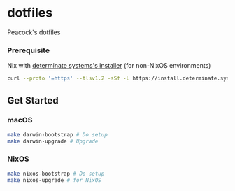 # dotfiles

Peacock's dotfiles

### Prerequisite

Nix with [determinate systems's installer](https://github.com/DeterminateSystems/nix-installer) (for non-NixOS environments)

```sh
curl --proto '=https' --tlsv1.2 -sSf -L https://install.determinate.systems/nix | sh -s -- install
```

## Get Started

### macOS

```sh
make darwin-bootstrap # Do setup
make darwin-upgrade # Upgrade
```

### NixOS

```sh
make nixos-bootstrap # Do setup
make nixos-upgrade # for NixOS
```
